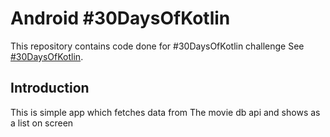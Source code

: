 Android #30DaysOfKotlin 
===========================================

This repository contains code done for #30DaysOfKotlin challenge
See [#30DaysOfKotlin](https://eventsonair.withgoogle.com/events/kotlin?tab=default-tab&expand=module:module-4).

Introduction
------------
This is simple app which fetches data from The movie db api and shows as a list on screen

